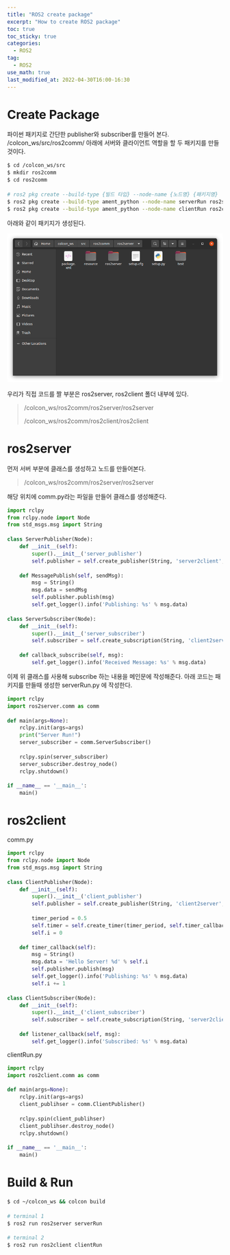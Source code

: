 ```yaml
---
title: "ROS2 create package"
excerpt: "How to create ROS2 package"
toc: true
toc_sticky: true
categories:
  - ROS2
tag:
  - ROS2
use_math: true
last_modified_at: 2022-04-30T16:00-16:30
---
```


# Create Package
파이썬 패키지로 간단한 publisher와 subscriber를 만들어 본다. /colcon_ws/src/ros2comm/ 아래에 서버와 클라이언트 역할을 할 두 패키지를 만들 것이다.

```bash
$ cd /colcon_ws/src
$ mkdir ros2comm
$ cd ros2comm

# ros2 pkg create --build-type {빌드 타입} --node-name {노드명} {패키지명}
$ ros2 pkg create --build-type ament_python --node-name serverRun ros2server
$ ros2 pkg create --build-type ament_python --node-name clientRun ros2client
```

아래와 같이 패키지가 생성된다.

![pkg](/assets/images/ros2-create-pkg/pkg.png)

우리가 직접 코드를 짤 부분은 ros2server, ros2client 폴더 내부에 있다.
> /colcon_ws/ros2comm/ros2server/ros2server
>
> /colcon_ws/ros2comm/ros2client/ros2client

# ros2server
먼저 서버 부분에 클래스를 생성하고 노드를 만들어본다.

> /colcon_ws/ros2comm/ros2server/ros2server

해당 위치에 comm.py라는 파일을 만들어 클래스를 생성해준다.
```python
import rclpy
from rclpy.node import Node
from std_msgs.msg import String

class ServerPublisher(Node):
    def __init__(self):
        super().__init__('server_publisher')
        self.publisher = self.create_publisher(String, 'server2client', 10)
        
    def MessagePublish(self, sendMsg):
        msg = String()
        msg.data = sendMsg
        self.publisher.publish(msg)
        self.get_logger().info('Publishing: %s' % msg.data)
        
class ServerSubscriber(Node):
    def __init__(self):
        super().__init__('server_subscriber')
        self.subscriber = self.create_subscription(String, 'client2server', self.callback_subscribe, 10)
        
    def callback_subscribe(self, msg):
        self.get_logger().info('Received Message: %s' % msg.data)     
```

이제 위 클래스를 사용해 subscribe 하는 내용을 메인문에 작성해준다. 아래 코드는 패키지를 만들때 생성한 serverRun.py 에 작성한다.

```python
import rclpy
import ros2server.comm as comm

def main(args=None):
    rclpy.init(args=args)
    print("Server Run!")
    server_subscriber = comm.ServerSubscriber()
    
    rclpy.spin(server_subscriber)
    server_subscriber.destroy_node()
    rclpy.shutdown()

if __name__ == '__main__':
    main()

```

# ros2client
comm.py
```python
import rclpy
from rclpy.node import Node
from std_msgs.msg import String

class ClientPublisher(Node):
    def __init__(self):
        super().__init__('client_publisher')
        self.publisher = self.create_publisher(String, 'client2server', 10)
        
        timer_period = 0.5
        self.timer = self.create_timer(timer_period, self.timer_callback)
        self.i = 0
        
    def timer_callback(self):
        msg = String()
        msg.data = 'Hello Server! %d' % self.i
        self.publisher.publish(msg)
        self.get_logger().info('Publishing: %s' % msg.data)
        self.i += 1
        
class ClientSubscriber(Node):
    def __init__(self):
        super().__init__('client_subscriber')
        self.subscriber = self.create_subscription(String, 'server2client', self.listener_callback, 10)
        
    def listener_callback(self, msg):
        self.get_logger().info('Subscribed: %s' % msg.data)
```

clientRun.py
```python
import rclpy
import ros2client.comm as comm

def main(args=None):
    rclpy.init(args=args)
    client_publihser = comm.ClientPublisher()
    
    rclpy.spin(client_publihser)
    client_publihser.destroy_node()
    rclpy.shutdown()

if __name__ == '__main__':
    main()
```

# Build & Run
```bash
$ cd ~/colcon_ws && colcon build

# terminal 1
$ ros2 run ros2server serverRun

# terminal 2
$ ros2 run ros2client clientRun
```

